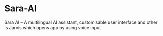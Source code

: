# Sara-AI
Sara AI – A multilingual AI assistant, customisable user interface 
and other is Jarvis which opens app by using voice input 
